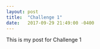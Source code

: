 ```yaml
---
layout: post
title:  "Challenge 1"
date:   2017-09-29 21:49:00 -0400
---
```


This is my post for Challenge 1
